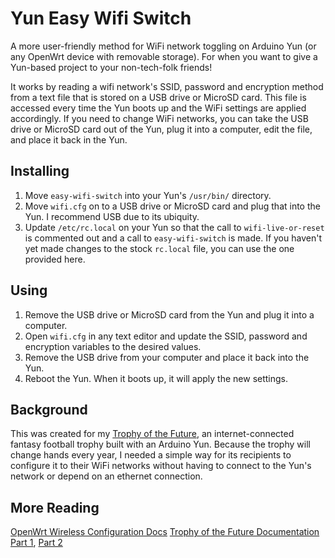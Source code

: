 Yun Easy Wifi Switch
====================

A more user-friendly method for WiFi network toggling on Arduino Yun (or any OpenWrt device with removable storage). For when you want to give a Yun-based project to your non-tech-folk friends!

It works by reading a wifi network's SSID, password and encryption method from a text file that is stored on a USB drive or MicroSD card. This file is accessed every time the Yun boots up and the WiFi settings are applied accordingly. If you need to change WiFi networks, you can take the USB drive or MicroSD card out of the Yun, plug it into a computer, edit the file, and place it back in the Yun.

Installing
-------

1. Move `easy-wifi-switch` into your Yun's `/usr/bin/` directory.
2. Move `wifi.cfg` on to a USB drive or MicroSD card and plug that into the Yun. I recommend USB due to its ubiquity.
3. Update `/etc/rc.local` on your Yun so that the call to `wifi-live-or-reset` is commented out and a call to `easy-wifi-switch` is made. If you haven't yet made changes to the stock `rc.local` file, you can use the one provided here.

Using
------

1. Remove the USB drive or MicroSD card from the Yun and plug it into a computer.
2. Open `wifi.cfg` in any text editor and update the SSID, password and encryption variables to the desired values.
3. Remove the USB drive from your computer and place it back into the Yun.
4. Reboot the Yun. When it boots up, it will apply the new settings.

Background
------

This was created for my [Trophy of the Future](https://github.com/sambrenner/future-trophy), an internet-connected fantasy football trophy built with an Arduino Yun. Because the trophy will change hands every year, I needed a simple way for its recipients to configure it to their WiFi networks without having to connect to the Yun's network or depend on an ethernet connection.

More Reading
------

[OpenWrt Wireless Configuration Docs](http://wiki.openwrt.org/doc/uci/wireless)
[Trophy of the Future Documentation Part 1](http://samjbrenner.com/notes/making-the-worlds-first-internet-enabled-fantasy-football-trophy-part-1-fabrication/), [Part 2](http://samjbrenner.com/notes/making-the-worlds-first-internet-enabled-fantasy-football-trophy-part-2-programming/)